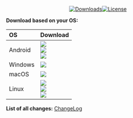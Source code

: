 <div align=center>

[![Downloads](https://img.shields.io/github/downloads/keychat-io/keychat-app/total?style=flat-square&logo=github)](https://github.com/keychat-io/keychat-apph/releases/)[![License](https://img.shields.io/github/license/keychat-io/keychat-app)](LICENSE)

</div>

**Download based on your OS:**

<div align=left>
<table>
    <thead align=left>
        <tr>
            <th>OS</th>
            <th>Download</th>
        </tr>
    </thead>
    <tbody align=left>
        <tr>
        <td>Android</td>
            <td>
                <a href="https://github.com/keychat-io/keychat-app/releases/download/vVERSION/Keychat-VERSION-android-arm64-v8a.apk"><img src="https://img.shields.io/badge/APK-ARMv8-168039.svg?logo=android"></a><br>
                <a href="https://github.com/keychat-io/keychat-app/releases/download/vVERSION/Keychat-VERSION-android-universal.apk"><img src="https://img.shields.io/badge/APK-Universal-45bf55.svg?logo=android"></a><br>
                <a href="https://github.com/keychat-io/keychat-app/releases/download/vVERSION/Keychat-VERSION-android-x86_64.apk"><img src="https://img.shields.io/badge/APK-x64-96ed89.svg?logo=android"></a>
            </td>
        </tr>
        <tr>
            <td>Windows</td>
            <td>
                <a href="https://github.com/keychat-io/keychat-app/releases/download/vVERSION/Keychat-VERSION-windows-x86_64-setup.exe"><img src="https://img.shields.io/badge/Setup-x64-2d7d9a.svg?logo=windows"></a><br>
            </td>
        </tr>
        <tr>
            <td>macOS</td>
            <td>
                <a href="https://github.com/keychat-io/keychat-app/releases/download/vVERSION/Keychat-VERSION-macos-arm64.dmg"><img src="https://img.shields.io/badge/DMG-Apple%20Silicon-%23000000.svg?logo=apple"></a><br>
            </td>
        </tr>
        <tr>
            <td>Linux</td>
            <td>
                <a href="https://github.com/keychat-io/keychat-app/releases/download/vVERSION/Keychat-VERSION-linux-amd64.AppImage"><img src="https://img.shields.io/badge/AppImage-x64-f84e29.svg?logo=linux"> </a><br>
                <a href="https://github.com/keychat-io/keychat-app/releases/download/vVERSION/Keychat-VERSION-linux-amd64.deb"><img src="https://img.shields.io/badge/DebPackage-x64-FF9966.svg?logo=debian"> </a><br>
                <a href="https://github.com/keychat-io/keychat-app/releases/download/vVERSION/Keychat-VERSION-linux-amd64.deb"><img src="https://img.shields.io/badge/RpmPackage-x64-F1B42F.svg?logo=redhat"> </a>
            </td>
        </tr>
    </tbody>
</table>


</div>

<div dir="ltr">

**List of all changes:** [ChangeLog](https://github.com/keychat-io/keychat-app/blob/main/Changelog.md)

</div>